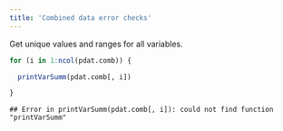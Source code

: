 ```yaml
---
title: 'Combined data error checks'
---
```


Get unique values and ranges for all variables.


``` r
for (i in 1:ncol(pdat.comb)) {

  printVarSumm(pdat.comb[, i])

}
```

```
## Error in printVarSumm(pdat.comb[, i]): could not find function "printVarSumm"
```


